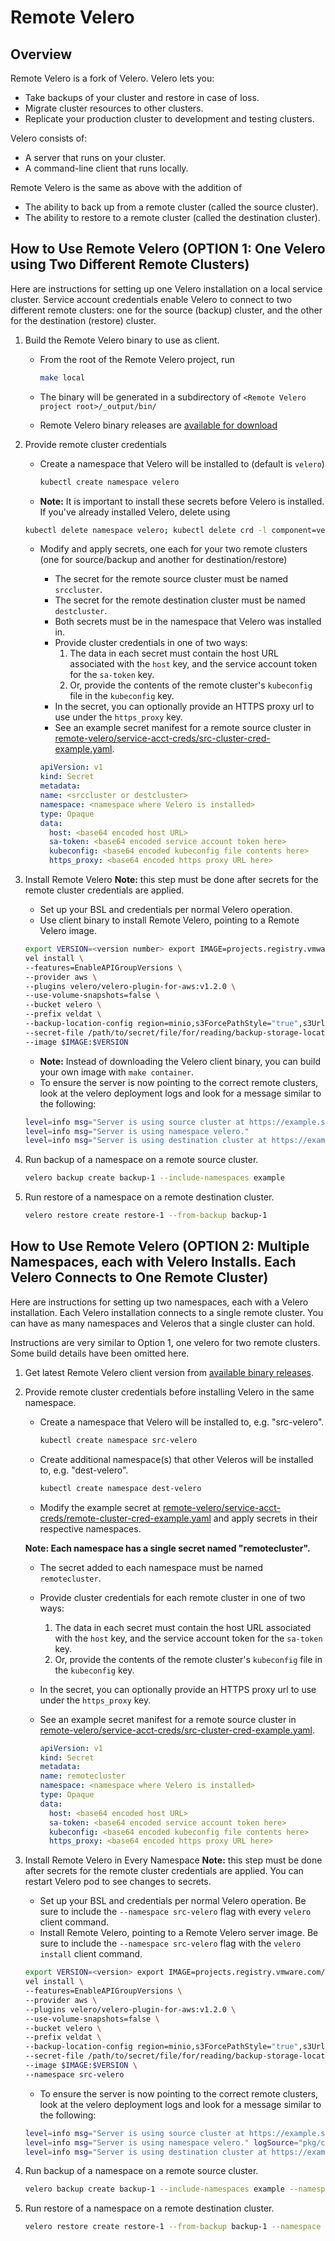 # Remote Velero

## Overview

Remote Velero is a fork of Velero. Velero lets you:

* Take backups of your cluster and restore in case of loss.
* Migrate cluster resources to other clusters.
* Replicate your production cluster to development and testing clusters.

Velero consists of:

* A server that runs on your cluster.
* A command-line client that runs locally.

Remote Velero is the same as above with the addition of

* The ability to back up from a remote cluster (called the source cluster).
* The ability to restore to a remote cluster (called the destination cluster).

## How to Use Remote Velero (OPTION 1: One Velero using Two Different Remote Clusters)

Here are instructions for setting up one Velero installation on a local service cluster.
Service account credentials enable Velero to connect to two different remote clusters:
one for the source (backup) cluster, and the other for the destination (restore) cluster.

1. Build the Remote Velero binary to use as client.

    * From the root of the Remote Velero project, run

      ```bash
      make local
      ```

    * The binary will be generated in a subdirectory of `<Remote Velero project root>/_output/bin/`
    * Remote Velero binary releases are [available for download](https://github.com/codegold79/remote-velero/releases)

1. Provide remote cluster credentials

    * Create a namespace that Velero will be installed to (default is `velero`)

      ```bash
      kubectl create namespace velero
      ```

    * **Note:** It is important to install these secrets before Velero is installed. If you've already installed Velero, delete using

    ```bash
    kubectl delete namespace velero; kubectl delete crd -l component=velero
    ```

    * Modify and apply secrets, one each for your two remote clusters (one for source/backup and another for destination/restore)

        * The secret for the remote source cluster must be named `srccluster`.
        * The secret for the remote destination cluster must be named `destcluster`.
        * Both secrets must be in the namespace that Velero was installed in.
        * Provide cluster credentials in one of two ways:
          1. The data in each secret must contain the host URL associated with the `host` key, and the service account token for the `sa-token` key.
          2. Or, provide the contents of the remote cluster's `kubeconfig` file in the `kubeconfig` key.
        * In the secret, you can optionally provide an HTTPS proxy url to use under the `https_proxy` key.
        * See an example secret manifest for a remote source cluster in [remote-velero/service-acct-creds/src-cluster-cred-example.yaml](remote-velero/service-acct-creds/src-cluster-cred-example.yaml).

        ```yaml
        apiVersion: v1
        kind: Secret
        metadata:
        name: <srccluster or destcluster>
        namespace: <namespace where Velero is installed>
        type: Opaque
        data:
          host: <base64 encoded host URL>
          sa-token: <base64 encoded service account token here>
          kubeconfig: <base64 encoded kubeconfig file contents here>
          https_proxy: <base64 encoded https proxy URL here>
        ```

1. Install Remote Velero
    **Note:** this step must be done after secrets for the remote cluster credentials are applied.

    * Set up your BSL and credentials per normal Velero operation.
    * Use client binary to install Remote Velero, pointing to a Remote Velero image.

    ```bash
    export VERSION=<version number> export IMAGE=projects.registry.vmware.com/tanzu_migrator/remote-velero
    vel install \
    --features=EnableAPIGroupVersions \
    --provider aws \
    --plugins velero/velero-plugin-for-aws:v1.2.0 \
    --use-volume-snapshots=false \
    --bucket velero \
    --prefix veldat \
    --backup-location-config region=minio,s3ForcePathStyle="true",s3Url=http://<address-to-bsl>:9000 \
    --secret-file /path/to/secret/file/for/reading/backup-storage-location \
    --image $IMAGE:$VERSION
    ```

    * **Note:** Instead of downloading the Velero client binary, you can build your own image with `make container`.
    * To ensure the server is now pointing to the correct remote clusters, look at the velero deployment logs and look for a message similar to the following:

    ```bash
    level=info msg="Server is using source cluster at https://example.servicemesh.biz:6443." 
    level=info msg="Server is using namespace velero."
    level=info msg="Server is using destination cluster at https://example.us-east-2.elb.amazonaws.com:443."
    ```

1. Run backup of a namespace on a remote source cluster.

    ```bash
    velero backup create backup-1 --include-namespaces example
    ```

1. Run restore of a namespace on a remote destination cluster.

    ```bash
    velero restore create restore-1 --from-backup backup-1
    ```

## How to Use Remote Velero (OPTION 2: Multiple Namespaces, each with Velero Installs. Each Velero Connects to One Remote Cluster)

Here are instructions for setting up two namespaces, each with a Velero installation. Each Velero installation connects to a single
remote cluster. You can have as many namespaces and Veleros that a single cluster can hold.

Instructions are very similar to Option 1, one velero for two remote clusters. Some build details have been omitted here.

1. Get latest Remote Velero client version from [available binary releases](https://github.com/codegold79/remote-velero/releases).

1. Provide remote cluster credentials before installing Velero in the same namespace.

    * Create a namespace that Velero will be installed to, e.g. "src-velero".

      ```bash
      kubectl create namespace src-velero
      ```
    * Create additional namespace(s) that other Veleros will be installed to, e.g. "dest-velero".

      ```bash
      kubectl create namespace dest-velero
      ```

    * Modify the example secret at [remote-velero/service-acct-creds/remote-cluster-cred-example.yaml](remote-velero/service-acct-creds/remote-cluster-cred-example.yaml) and apply secrets in their respective namespaces.

    **Note: Each namespace has a single secret named "remotecluster".**

    * The secret added to each namespace must be named `remotecluster`.
    * Provide cluster credentials for each remote cluster in one of two ways:
        1. The data in each secret must contain the host URL associated with the `host` key, and the service account token for the `sa-token` key.
        2. Or, provide the contents of the remote cluster's `kubeconfig` file in the `kubeconfig` key.
    * In the secret, you can optionally provide an HTTPS proxy url to use under the `https_proxy` key.
    * See an example secret manifest for a remote source cluster in [remote-velero/service-acct-creds/src-cluster-cred-example.yaml](remote-velero/service-acct-creds/remote-cluster-cred-example.yaml).

        ```yaml
        apiVersion: v1
        kind: Secret
        metadata:
        name: remotecluster
        namespace: <namespace where Velero is installed>
        type: Opaque
        data:
          host: <base64 encoded host URL>
          sa-token: <base64 encoded service account token here>
          kubeconfig: <base64 encoded kubeconfig file contents here>
          https_proxy: <base64 encoded https proxy URL here>
        ```

1. Install Remote Velero in Every Namespace
    **Note:** this step must be done after secrets for the remote cluster credentials are applied. You can restart Velero pod to see changes to secrets.

    * Set up your BSL and credentials per normal Velero operation. Be sure to include the `--namespace src-velero` flag with every `velero` client command.
    * Install Remote Velero, pointing to a Remote Velero server image. Be sure to include the `--namespace src-velero` flag with the `velero install` client command.

    ```bash
    export VERSION=<version> export IMAGE=projects.registry.vmware.com/tanzu_migrator/remote-velero
    vel install \
    --features=EnableAPIGroupVersions \
    --provider aws \
    --plugins velero/velero-plugin-for-aws:v1.2.0 \
    --use-volume-snapshots=false \
    --bucket velero \
    --prefix veldat \
    --backup-location-config region=minio,s3ForcePathStyle="true",s3Url=http://<address-to-bsl>:9000 \
    --secret-file /path/to/secret/file/for/reading/backup-storage-location \
    --image $IMAGE:$VERSION \
    --namespace src-velero
    ```

    * To ensure the server is now pointing to the correct remote clusters, look at the velero deployment logs and look for a message similar to the following:

    ```bash
    level=info msg="Server is using source cluster at https://example.servicemesh.biz:6443." 
    level=info msg="Server is using namespace velero." logSource="pkg/cmd/server/server.go:408"
    level=info msg="Server is using destination cluster at https://example.us-east-2.elb.amazonaws.com:443."
    ```

1. Run backup of a namespace on a remote source cluster.

    ```bash
    velero backup create backup-1 --include-namespaces example --namespace src-velero
    ```

1. Run restore of a namespace on a remote destination cluster.

    ```bash
    velero restore create restore-1 --from-backup backup-1 --namespace dest-velero
    ```
